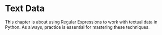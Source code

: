# Text Data

This chapter is about using Regular Expressions to work with textual data in Python. As always, practice is essential for mastering these techniques.